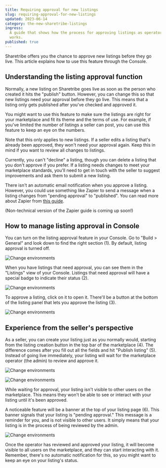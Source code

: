 ```yaml
---
title: Requiring approval for new listings
slug: requiring-approval-for-new-listings
updated: 2023-06-14
category: the-new-sharetribe-listings
ingress:
  A guide that shows how the process for approving listings as operator
  works.
published: true
---
```


Sharetribe offers you the chance to approve new listings before they go
live. This article explains how to use this feature through the Console.

## Understanding the listing approval function

Normally, a new listing on Sharetribe goes live as soon as the person
who created it hits the "publish" button. However, you can change this
so that new listings need your approval before they go live. This means
that a listing only gets published after you've checked and approved it.

You might want to use this feature to make sure the listings are right
for your marketplace and fit its theme and the terms of use. For
example, if you've limited the number of listings a seller can post, you
can use this feature to keep an eye on the numbers.

Note that this only applies to new listings. If a seller edits a listing
that's already been approved, they won't need your approval again. Keep
this in mind if you want to review all changes to listings.

Currently, you can't "decline" a listing, though you can delete a
listing that you don't approve if you prefer. If a listing needs changes
to meet your marketplace standards, you'll need to get in touch with the
seller to suggest improvements and ask them to submit a new listing.

There isn't an automatic email notification when you approve a listing.
However, you could use something like Zapier to send a message when a
listing changes from "pending approval" to "published". You can read
more about Zapier from
[this guide](https://www.sharetribe.com/docs/how-to/set-up-and-use-zapier/).

(Non-technical version of the Zapier guide is coming up soon!)

## How to manage listing approval in Console

You can turn on the listing approval feature in your Console. Go to
"Build > General" and look down to find the right section (1). By
default, listing approval is turned off.

<extrainfo title="Step 1: Finding the listing approval toggle in the Console">

![Change environments](./01-Console-approve-new-listings.png)

</extrainfo>

When you have listings that need approval, you can see them in the
"Listings" view of your Console. Listings that need approval will have a
special badge to indicate their status (2).

<extrainfo title="Step 2: A listing with a badge indicating that it requires approval">

![Change environments](./02-listing-pending-approval-console.png)

</extrainfo>

To approve a listing, click on it to open it. There'll be a button at
the bottom of the listing panel that lets you approve the listing (3).

<extrainfo title="Step 3: Button for approving the new listing">

![Change environments](./03-approve-listing-console.png)

</extrainfo>

## Experience from the seller's perspective

As a seller, you can create your listing just as you normally would,
starting from the listing creation button in the top bar of the
marketplace (4). The difference comes after you fill out all the fields
and hit "Publish listing" (5). Instead of going live immediately, your
listing will wait for the marketplace operator (the admin) to review and
approve it.

<extrainfo title="Step 4: Creating a new listing">

![Change environments](./04-post-new-listing-as-seller.png)

</extrainfo>

<extrainfo title="Step 5: Publishing the listing to the awaiting approval stage">

![Change environments](./05-publish-listing.png)

</extrainfo>

While waiting for approval, your listing isn't visible to other users on
the marketplace. This means they won't be able to see or interact with
your listing until it's been approved.

A noticeable feature will be a banner at the top of your listing page
(6). This banner signals that your listing is "pending approval." This
message is a reminder for you, and is not visible to other users. It
simply means that your listing is in the process of being reviewed by
the admin.

<extrainfo title="Step 6: Banner indicating that the listing is awaiting approval">

![Change environments](./06-listing-pending-approval-seller.png)

</extrainfo>

Once the operator has reviewed and approved your listing, it will become
visible to all users on the marketplace, and they can start interacting
with it. Remember, there's no automatic notification for this, so you
might want to keep an eye on your listing's status.
